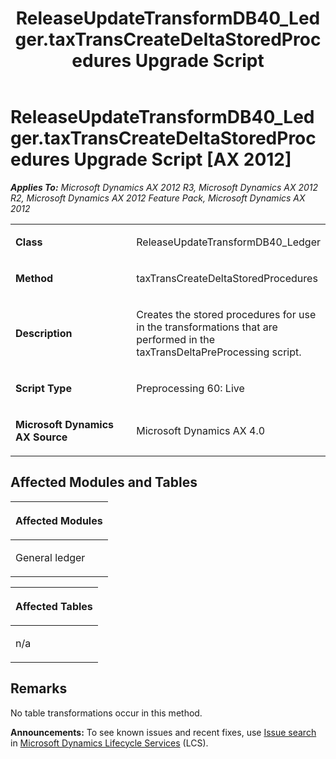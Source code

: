 ﻿---
title: ReleaseUpdateTransformDB40_Ledger.taxTransCreateDeltaStoredProcedures Upgrade Script
TOCTitle: ReleaseUpdateTransformDB40_Ledger.taxTransCreateDeltaStoredProcedures Upgrade Script
ms:assetid: 9f8131e2-b794-541b-a322-f279196cf735
ms:mtpsurl: https://msdn.microsoft.com/en-us/library/JJ736678(v=AX.60)
ms:contentKeyID: 49710110
ms.date: 05/18/2015
mtps_version: v=AX.60
---

# ReleaseUpdateTransformDB40\_Ledger.taxTransCreateDeltaStoredProcedures Upgrade Script [AX 2012]


_**Applies To:** Microsoft Dynamics AX 2012 R3, Microsoft Dynamics AX 2012 R2, Microsoft Dynamics AX 2012 Feature Pack, Microsoft Dynamics AX 2012_

<table>
<colgroup>
<col style="width: 50%" />
<col style="width: 50%" />
</colgroup>
<tbody>
<tr class="odd">
<td><p><strong>Class</strong></p></td>
<td><p>ReleaseUpdateTransformDB40_Ledger</p></td>
</tr>
<tr class="even">
<td><p><strong>Method</strong></p></td>
<td><p>taxTransCreateDeltaStoredProcedures</p></td>
</tr>
<tr class="odd">
<td><p><strong>Description</strong></p></td>
<td><p>Creates the stored procedures for use in the transformations that are performed in the taxTransDeltaPreProcessing script.</p></td>
</tr>
<tr class="even">
<td><p><strong>Script Type</strong></p></td>
<td><p>Preprocessing 60: Live</p></td>
</tr>
<tr class="odd">
<td><p><strong>Microsoft Dynamics AX Source</strong></p></td>
<td><p>Microsoft Dynamics AX 4.0</p></td>
</tr>
</tbody>
</table>


## Affected Modules and Tables

<table>
<colgroup>
<col style="width: 100%" />
</colgroup>
<thead>
<tr class="header">
<th><p>Affected Modules</p></th>
</tr>
</thead>
<tbody>
<tr class="odd">
<td><p>General ledger</p></td>
</tr>
</tbody>
</table>


<table>
<colgroup>
<col style="width: 100%" />
</colgroup>
<thead>
<tr class="header">
<th><p>Affected Tables</p></th>
</tr>
</thead>
<tbody>
<tr class="odd">
<td><p>n/a</p></td>
</tr>
</tbody>
</table>


## Remarks

No table transformations occur in this method.

  
**Announcements:** To see known issues and recent fixes, use [Issue search](http://go.microsoft.com/fwlink/?linkid=389258) in [Microsoft Dynamics Lifecycle Services](http://go.microsoft.com/fwlink/?linkid=306505) (LCS).


